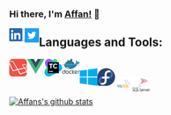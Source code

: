 ### Hi there, I'm [Affan!](https://affanhaq.me/) 👋

<a href="https://www.linkedin.com/in/affan-haq">
  <img align="left" alt="linkedin" width="28px" src="assets/linkedin.png" />
</a>
<a href="https://twitter.com/haaaqs">
  <img align="left" alt="twitter" width="26px" src="assets/twitter.svg" />
</a>

## Languages and Tools:  

<img align="left" alt="laravel" width="32px" src="assets/laravel.svg" />
<img align="left" alt="vue.js" width="32px" src="assets/vue.svg" />
<img align="left" alt="teamcity" width="32px" src="assets/teamcity.svg" />
<img align="left" alt="docker" width="32px" src="assets/docker.svg" />
<br>
<img align="left" alt="windows" width="32px" src="assets/windows.svg" />
<img align="left" alt="fedora" width="32px" src="assets/fedora.svg" />
<br>
<img align="left" alt="windows" width="32px" src="assets/mysql.svg" />
<img align="left" alt="fedora" width="32px" src="assets/microsoft-sql-server.svg" />

<br/>
<br/>

<a href="https://github.com/anuraghazra/github-readme-stats">
  <img align="center" src="https://github-readme-stats.vercel.app/api?username=haq&show_icons=true&include_all_commits=true" alt="Affans's github stats" />
</a>

<!--
**haq/haq** is a ✨ _special_ ✨ repository because its `README.md` (this file) appears on your GitHub profile.

Here are some ideas to get you started:

- 🔭 I’m currently working on ...
- 🌱 I’m currently learning ...
- 👯 I’m looking to collaborate on ...
- 🤔 I’m looking for help with ...
- 💬 Ask me about ...
- 😄 Pronouns: ...
- ⚡ Fun fact: ...
-->
